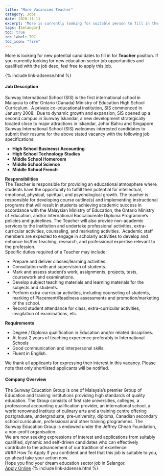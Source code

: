 ```yaml
---
title: "More Vacancies Teacher" 
category: Jobs 
date: 2020-11-11 
excerpt: "More is currently looking for suitable person to fill in the Teacher which positioned at Selangor" 
tags: [Selangor] 
toc: true 
toc_label: TOC 
toc_icon: "fire" 
--- 
```


<p>More is looking for new potential candidates to fill in for <b>Teacher</b> position. If you currently looking for new education sector job opportunities and qualified with the job desc, feel free to apply this job.
</p>{% include link-adsense.html %} 
 <div><div><div><h4>Job Description</h4></div></div><div><div><span><div><div><div>Sunway International School (SIS) is the first international school in Malaysia to offer Ontario (Canada) Ministry of Education High School Curriculum.&#160; A private co-educational institution, SIS commenced in January 2008.&#160; Due to dynamic growth and expansion, SIS opened up a second campus in Sunway Iskandar, a new development strategically located close to major attractions in Iskandar, Johor Bahru and Singapore.</div><div>Sunway International School (SIS) welcomes interested candidates to submit their resume for the above stated vacancy with the following job specifications:</div><ul><li><strong>High School Business/ Accounting</strong></li><li><strong>High School Technology Studies&#160;</strong></li><li><strong>Middle School Homeroom</strong></li><li><strong>Middle School Science</strong></li><li><strong>Middle School French</strong></li></ul><div><strong>Responsibilities</strong></div><div><div>The Teacher is responsible for providing an educational atmosphere where students have the opportunity to fulfill their potential for intellectual, emotional, physical, spiritual, and psychological growth. The teacher is responsible for developing course outline(s) and implementing instructional programs that will result in students achieving academic success in accordance with the Malaysian Ministry of Education, the Ontario Ministry of Education, and/or International Baccalaureate Diploma Programme&#8217;s policies and guidelines. The Teacher will also provide non-academic services to the institution and undertake professional activities, extra-curricular activities, counseling, and marketing activities.&#160; Academic staff members are expected to engage in scholarly activities to develop and enhance his/her teaching, research, and professional expertise relevant to the profession.</div><div>Specific duties required of a Teacher may include:</div><ul><li>Prepare and deliver classes/learning activities.</li><li>Consultation with and supervision of students.</li><li>Mark and assess student&#8217;s work, assignments, projects, tests, coursework and examinations.</li><li>Develop subject teaching materials and learning materials for the subjects and students.</li><li>Perform extra-curricular activities, including counseling of students, marking of Placement/Readiness assessments and promotion/marketing of the school.</li><li>Record student attendance for class, extra-curricular activities, invigilation of examinations, etc.</li></ul><div><strong>Requirements</strong></div><ul><li>Degree / Diploma qualification in Education and/or related disciplines.</li><li>At least 2 years of teaching experience preferably in International Schools</li><li>Good communication and interpersonal skills.</li><li>Fluent in English.</li></ul></div></div><div>We thank all applicants for expressing their interest in this vacancy. Please note that only shortlisted applicants will be notified.</div></div></span></div></div></div> 
<div><div><div><h4>Company Overview</h4></div></div><div><div><span><div><div>
<div>
		The Sunway Education Group is one of Malaysia&#8217;s premier Group of Education and training institutions providing high standards of quality education. The Group consists of first rate universities, colleges, a professional accounting qualification provider, an international school, a world renowned institute of culinary arts and a training centre offering postgraduate, undergraduate, pre-university, diploma, Canadian secondary school curriculum, professional and other training programmes. The Sunway Education Group is endowed under the Jeffrey Cheah Foundation, a non-profit organisation.</div>
<div>
		We are now seeking expressions of interest and applications from suitably qualified, dynamic and self-driven candidates who can effectively contribute to the advancement of our tradition of excellence</div>
</div></div></span></div></div></div> 
#### How To Apply 
If you confident and feel that this job is suitable to you, go ahead take your action now. <br/> 
Hope you find your dream education sector job in Selangor. <br/> 
<a href="https://www.jobstreet.com.my/en/job/teacher-4420826?jobId=jobstreet-my-job-4420826&sectionRank=23&token=0~94b59a65-cb2f-4f96-ab7f-34c2578c0427&fr=SRP%20View%20In%20New%20Ta" class="btn btn--info" target="_blank" rel="nofollow noopenner">Apply Online</a> 
{% include link-adsense.html %} 